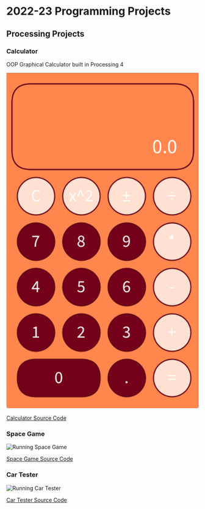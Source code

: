# 2022-23 Programming Projects

## Processing Projects

### Calculator 
OOP Graphical Calculator built in Processing 4

![Running Calculator](https://github.com/renbarkl0w/programmingportfolio2023/blob/dd7ba2e997058d65cc84bd23489163fb644dbdf8/images/calc.png)

[Calculator Source Code]()

### Space Game
![Running Space Game]()

[Space Game Source Code]()

### Car Tester
![Running Car Tester]()

[Car Tester Source Code]()
